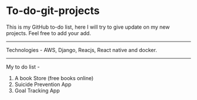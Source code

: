 # To-do-git-projects
This is my GitHub to-do list, here I will try to give update on my new projects. Feel free to add your add.


------------------------------------

Technologies - AWS, Django, Reacjs, React native and docker.


------------------------------------

My to do list - 

1. A book Store (free books online)
2. Suicide Prevention App
3. Goal Tracking App
